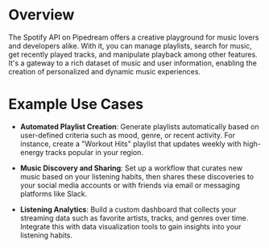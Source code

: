 # Overview

The Spotify API on Pipedream offers a creative playground for music lovers and developers alike. With it, you can manage playlists, search for music, get recently played tracks, and manipulate playback among other features. It's a gateway to a rich dataset of music and user information, enabling the creation of personalized and dynamic music experiences.

# Example Use Cases

- **Automated Playlist Creation**: Generate playlists automatically based on user-defined criteria such as mood, genre, or recent activity. For instance, create a "Workout Hits" playlist that updates weekly with high-energy tracks popular in your region.

- **Music Discovery and Sharing**: Set up a workflow that curates new music based on your listening habits, then shares these discoveries to your social media accounts or with friends via email or messaging platforms like Slack.

- **Listening Analytics**: Build a custom dashboard that collects your streaming data such as favorite artists, tracks, and genres over time. Integrate this with data visualization tools to gain insights into your listening habits.
